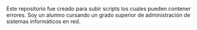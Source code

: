 Este repositorio fue creado para subir scripts los cuales pueden contener errores. Soy un alumno cursando un grado superior de administración de sistemas informáticos en red. 
